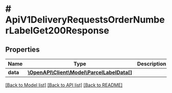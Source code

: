 # # ApiV1DeliveryRequestsOrderNumberLabelGet200Response

## Properties

Name | Type | Description | Notes
------------ | ------------- | ------------- | -------------
**data** | [**\OpenAPI\Client\Model\ParcelLabelData[]**](ParcelLabelData.md) |  | [optional]

[[Back to Model list]](../../README.md#models) [[Back to API list]](../../README.md#endpoints) [[Back to README]](../../README.md)
